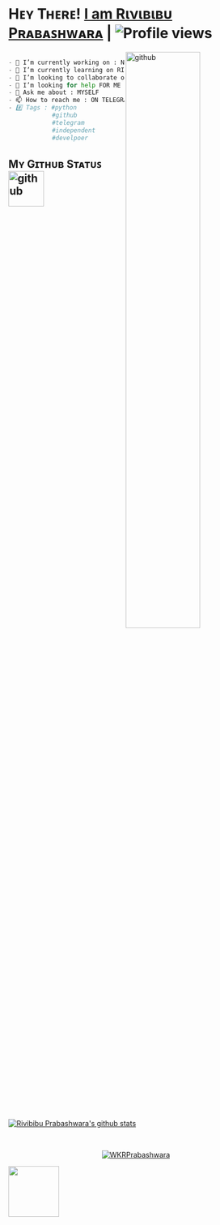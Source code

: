 # Hᴇʏ Tʜᴇʀᴇ! [I am Rινιвιвυ Pʀᴀʙᴀꜱʜᴡᴀʀᴀ](https://github.com/WKRPrabashwara) | ![Profile views](https://gpvc.arturio.dev/Damantha126)

<img src="https://raw.githubusercontent.com/onimur/.github/master/.resources/git-header.svg" alt="github" width="54%" align="right">

```python

- 🔭 I’m currently working on : Not yet 
- 🌱 I’m currently learning on RICHMOND COLLEGE
- 👯 I’m looking to collaborate on GITHUB
- 🤔 I’m looking for help FOR ME
- 💬 Ask me about : MYSELF
- 📫 How to reach me : ON TELEGRAM(@WK_PRABASHWARA)
- #️⃣ Tags : #python
            #github
            #telegram
            #independent
            #develpoer
```
## Mʏ Gɪᴛʜᴜʙ Sᴛᴀᴛᴜꜱ <img src="https://github.com/styleguide/images.jpg" alt="github" width="70">

<p align="left"> <a href="https://github.com/WKRPrabashwara/handle-path-oz"><img align="center" alt="Rivibibu Prabashwara's github stats" src="https://github-readme-stats.vercel.app/api?username=WKRPrabashwara&show_icons=true&theme=midnight-purple" /></a> </p>

<br>

<p align="center"> <a href="https://github.com/WKRPrabashwara"><img src="https://github-profile-trophy.vercel.app/?username=WKRPrabashwara&no-bg=true" alt="WKRPrabashwara" /></a> </p>

<img src="https://octodex.github.com/images/Justicetocat-thomas.gif"  width="100" align="center">
